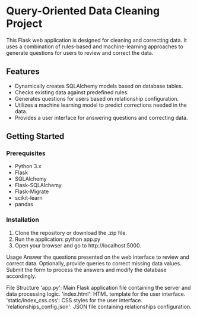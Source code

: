 # Query-Oriented Data Cleaning Project

This Flask web application is designed for cleaning and correcting data. It uses a combination of rules-based and machine-learning approaches to generate questions for users to review and correct the data.

## Features

- Dynamically creates SQLAlchemy models based on database tables.
- Checks existing data against predefined rules.
- Generates questions for users based on relationship configuration.
- Utilizes a machine learning model to predict corrections needed in the data.
- Provides a user interface for answering questions and correcting data.

## Getting Started

### Prerequisites

- Python 3.x
- Flask
- SQLAlchemy
- Flask-SQLAlchemy
- Flask-Migrate
- scikit-learn
- pandas

### Installation

1. Clone the repository or download the .zip file.
2. Run the application: python app.py
3. Open your browser and go to http://localhost:5000.

Usage
Answer the questions presented on the web interface to review and correct data.
Optionally, provide queries to correct missing data values.
Submit the form to process the answers and modify the database accordingly.

File Structure
'app.py': Main Flask application file containing the server and data processing logic.
'index.html': HTML template for the user interface.
'static/index_css.css': CSS styles for the user interface.
'relationships_config.json': JSON file containing relationships configuration.
